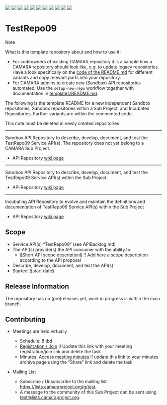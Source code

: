 <a href="https://github.com/camaraproject/TestRepo09/commits/" title="Last Commit"><img src="https://img.shields.io/github/last-commit/camaraproject/TestRepo09?style=plastic"></a>
<a href="https://github.com/camaraproject/TestRepo09/issues" title="Open Issues"><img src="https://img.shields.io/github/issues/camaraproject/TestRepo09?style=plastic"></a>
<a href="https://github.com/camaraproject/TestRepo09/pulls" title="Open Pull Requests"><img src="https://img.shields.io/github/issues-pr/camaraproject/TestRepo09?style=plastic"></a>
<a href="https://github.com/camaraproject/TestRepo09/graphs/contributors" title="Contributors"><img src="https://img.shields.io/github/contributors/camaraproject/TestRepo09?style=plastic"></a>
<a href="https://github.com/camaraproject/TestRepo09" title="Repo Size"><img src="https://img.shields.io/github/repo-size/camaraproject/TestRepo09?style=plastic"></a>
<a href="https://github.com/camaraproject/TestRepo09/blob/main/LICENSE" title="License"><img src="https://img.shields.io/badge/License-Apache%202.0-green.svg?style=plastic"></a>
<a href="https://github.com/camaraproject/TestRepo09/releases/latest" title="Latest Release"><img src="https://img.shields.io/github/release/camaraproject/TestRepo09?style=plastic"></a>
<a href="https://github.com/camaraproject/Governance/blob/main/ProjectStructureAndRoles.md" title="Sandbox API Repository"><img src="https://img.shields.io/badge/Sandbox%20API%20Repository-yellow?style=plastic"></a>
<a href="https://github.com/camaraproject/Governance/blob/main/ProjectStructureAndRoles.md" title="Incubating API Repository"><img src="https://img.shields.io/badge/Incubating%20API%20Repository-green?style=plastic"></a>
<a href="https://github.com/camaraproject/Governance/blob/main/ProjectStructureAndRoles.md" title="Graduated API Repository"><img src="https://img.shields.io/badge/Graduated%20API%20Repository-silver?style=plastic"></a>
<a href="https://github.com/camaraproject/Governance/blob/main/ProjectStructureAndRoles.md" title="Working Group"><img src="https://img.shields.io/badge/Working%20Group-red?style=plastic"></a>
<!-- Choose one of the above four alternative badges and then delete this task -->

# TestRepo09

> [!NOTE]
> What is this template repository about and how to use it:
>
> * For codeowners of existing CAMARA repository it is a sample how a CAMARA repository should look like, e.g. to update legacy repositories. Have a look specifically on the [code of the README.md](https://github.com/camaraproject/Template_API_Repository/blob/main/README.md?plain=1) for different variants and copy relevant parts into your repository.
> * For CAMARA admins to create new (Sandbox) API repositories automated: Use the `setup-new-repo` workflow together with documentation in [templates/README.md](templates/README.md).
>
> The following is the template README for a new independent Sandbox repositories, Sandbox repositories within a Sub Project, and Incubated Repositories. Further variants are within the commented code.
>
> This note must be deleted in newly created repositories

---
<!-- Choose one of the following alternatives and then delete this task -->

<!-- Alternative for new, independent Sandbox API Repositories. Choose the "Sandbox" badge above -->
Sandbox API Repository to describe, develop, document, and test the TestRepo09 Service API(s). The repository does not yet belong to a CAMARA Sub Project.

* API Repository [wiki page](test)

---
<!-- Alternative for Sandbox API Repositories within the context of an existing Sub Project. Choose the "Sandbox" badge above -->

Sandbox API Repository to describe, develop, document, and test the TestRepo09 Service API(s) within the Sub Project []()

* API Repository [wiki page](test)

---
<!-- Alternative for Incubating API Repositories (always part of Sub Project, potentially created as part of the Incubation). Choose the "Incubating" badge. Change the repository topic to "incubating-api-repository" --> 

Incubating API Repository to evolve and maintain the definitions and documentation of TestRepo09 Service API(s) within the Sub Project []()

* API Repository [wiki page](test)

<!-- for Graduation of an API Repository replace "Incubating" with "Graduated" and don't forget to exchange the badge :-) -->

<!-- Alternative if the repository will be used for a working group - in this case further points, e.g. the scope, of this template need to be adapted:

Repository for xxx of the  Working Group"

* Working Group [wiki home page](test) 

-->

## Scope

* Service API(s) “TestRepo09” (see APIBacklog.md) 
* The API(s) provide(s) the API consumer with the ability to:  
  * §Short API scope description§ !! Add here a scope description according to the API proposal
* Describe, develop, document, and test the API(s)
* Started: §start date§
<!-- * Incubating stage since: {{incubation date}} --> 

## Release Information

The repository has no (pre)releases yet, work in progress is within the main branch.
<!-- Optional: an explicit listing of the latest (pre-)release with additional information, e.g. links to the API definitions -->
<!-- In addition use/uncomment one or multiple the following alternative options when becoming applicable -->
<!-- Pre-releases of this sub project are available in https://github.com/camaraproject/TestRepo09/releases -->
<!-- The latest public release is available here: https://github.com/camaraproject/TestRepo09/releases/latest -->
<!-- For changes see [CHANGELOG.md](https://github.com/camaraproject/TestRepo09/blob/main/CHANGELOG.md) -->

## Contributing

* Meetings are held virtually <!-- for new, independent Sandbox API repositories request a meeting link from the LF admin team or replace the information with the existing meeting information of the Sub Project -->

  * Schedule: !! tbd
  * [Registration / Join](https://zoom-lfx.platform.linuxfoundation.org/meetings/telcoapi) !! Update this link with your meeting registration/join link and delete the task
  * Minutes: Access [meeting minutes](test) !! update this link to your minutes archive page using the "Share" link and delete the task
* Mailing List
  <!-- Note: the `mailinglistname` is either already existing (for API Repositories within a Sub Projects) or will be created by the CAMARA Admin Team. -->
  * Subscribe / Unsubscribe to the mailing list <https://lists.camaraproject.org/g/test>.
  * A message to the community of this Sub Project can be sent using <test@lists.camaraproject.org>.
